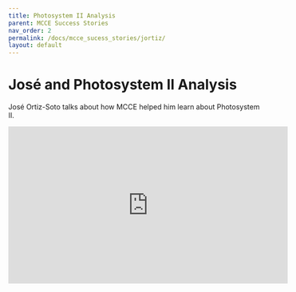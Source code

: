 ```yaml
---
title: Photosystem II Analysis
parent: MCCE Success Stories
nav_order: 2
permalink: /docs/mcce_sucess_stories/jortiz/
layout: default
---
```


# José and Photosystem II Analysis
José Ortiz-Soto talks about how MCCE helped him learn about Photosystem II.

<iframe width="560" height="315" src="https://www.youtube.com/embed/iPLo25ezcc0" 
title="YouTube video player" frameborder="0" 
allow="accelerometer; autoplay; clipboard-write; encrypted-media; gyroscope; picture-in-picture" 
allowfullscreen></iframe>

